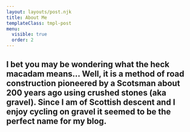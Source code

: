 ```yaml
---
layout: layouts/post.njk
title: About Me
templateClass: tmpl-post
menu:
  visible: true
  order: 2
---
```


<h2>I bet you may be wondering what the heck macadam means... Well, it is a method of road construction pioneered by a Scotsman about 200 years ago using crushed stones (aka gravel). Since I am of Scottish descent and I enjoy cycling on gravel it seemed to be the perfect name for my blog.&nbsp;</h2>